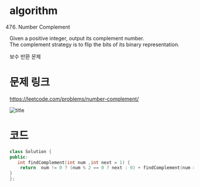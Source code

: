 ﻿# algorithm 
476. Number Complement

Given a positive integer, output its complement number.   
The complement strategy is to flip the bits of its binary representation.  

보수 반환 문제 

# 문제 링크  
https://leetcode.com/problems/number-complement/

![title](https://github.com/jungmin3834/algorithm/blob/master/image/number-complement.png)

# 코드

```cpp
class Solution {
public:
   int findComplement(int num ,int next = 1) {
	return  num != 0 ? (num % 2 == 0 ? next : 0) + findComplement(num >> 1, next << 1) : 0;
}
};
```
